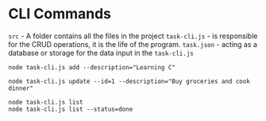 # CLI Commands
`src` - A folder contains all the files in the project
`task-cli.js` - is responsible for the CRUD operations, it is the life of the program.
`task.json` - acting as a database or storage for the data input in the `task-cli.js`
```adding
node task-cli.js add --description="Learning C"
```
```marking as done
node task-cli.js update --id=1 --description="Buy groceries and cook dinner"
```
```listing all status accordingly
node task-cli.js list
node task-cli.js list --status=done
```